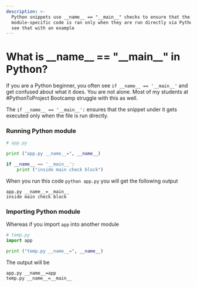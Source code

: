 ```yaml
---
description: >-
  Python snippets use __name__ == "__main__" checks to ensure that the
  module-specific code is ran only when they are run directly via Python. Let's
  see that with an example
---
```


# What is \_\_name\_\_ == "\_\_main\_\_" in Python?

If you are a Python beginner, you often see `if __name__ == '__main__'` and get confused about what it does. You are not alone. Most of my students at #PythonToProject Bootcamp struggle with this as well.

The `if __name__ == '__main__':` ensures that the snippet under it gets executed only when the file is run directly.

### Running Python module

```python
# app.py

print ("app.py __name__=", __name__)

if __name__ == '__main__':
    print ("inside main check block")
```

When you run this code `python app.py` you will get the following output

```
app.py __name__=__main__
inside main check block
```

### Importing Python module

Whereas if you import `app` into another module

```python
# temp.py
import app

print ("temp.py __name__=", __name__)
```

The output will be

```
app.py __name__=app
temp.py __name__=__main__
```
